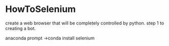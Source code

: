 # HowToSelenium

create a web browser that will be completely controlled by python. step 1 to creating a bot.

anaconda prompt
->conda install selenium
